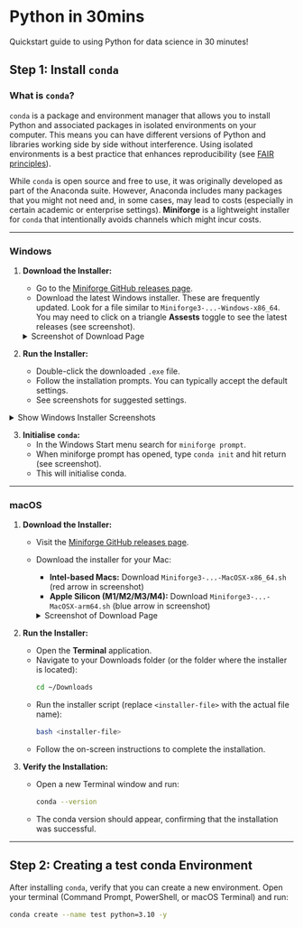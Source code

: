 # Python in 30mins  
Quickstart guide to using Python for data science in 30 minutes!

## Step 1: Install `conda`

### What is `conda`?

`conda` is a package and environment manager that allows you to install Python and associated packages in isolated environments on your computer. This means you can have different versions of Python and libraries working side by side without interference. Using isolated environments is a best practice that enhances reproducibility (see [FAIR principles](https://en.wikipedia.org/wiki/FAIR_data)).

While `conda` is open source and free to use, it was originally developed as part of the Anaconda suite. However, Anaconda includes many packages that you might not need and, in some cases, may lead to costs (especially in certain academic or enterprise settings). **Miniforge** is a lightweight installer for `conda` that intentionally avoids channels which might incur costs.

---

### Windows

1. **Download the Installer:**
   - Go to the [Miniforge GitHub releases page](https://github.com/conda-forge/miniforge/releases).
   - Download the latest Windows installer. These are frequently updated. Look for a file similar to `Miniforge3-...-Windows-x86_64`. You may need to click on a triangle **Assests** toggle to see the latest releases (see screenshot).

   <details>
     <summary>Screenshot of Download Page</summary>
     <img src="./screenshots/win_releases.png" alt="MiniForge Releases as of 2025-03-13">
   </details>

2. **Run the Installer:**
   - Double-click the downloaded `.exe` file.
   - Follow the installation prompts. You can typically accept the default settings.
   - See screenshots for suggested settings.
  
  <details>
  <summary>Show Windows Installer Screenshots</summary>
  <img src="./screenshots/win_install_1.png" alt="Installer Step 1">
  <br>
  <img src="./screenshots/win_install_2.png" alt="Installer Step 2">
  <br>
  <img src="./screenshots/win_install_3.png" alt="Installer Step 3">
  </details>


3. **Initialise `conda`:**
   - In the Windows Start menu search for `miniforge prompt`.
   - When miniforge prompt has opened, type `conda init` and hit return (see screenshot).
   - This will initialise conda.

---

### macOS

1. **Download the Installer:**
   - Visit the [Miniforge GitHub releases page](https://github.com/conda-forge/miniforge/releases).
   - Download the installer for your Mac:
     - **Intel-based Macs:** Download `Miniforge3-...-MacOSX-x86_64.sh` (red arrow in screenshot)
     - **Apple Silicon (M1/M2/M3/M4):** Download `Miniforge3-...-MacOSX-arm64.sh` (blue arrow in screenshot)

     <details>
     <summary>Screenshot of Download Page</summary>
     <img src="./screenshots/mac_releases.png" alt="MiniForge Releases as of 2025-03-13. , Red arrow if Intel chip.">
     </details>

2. **Run the Installer:**
   - Open the **Terminal** application.
   - Navigate to your Downloads folder (or the folder where the installer is located):
     ```bash
     cd ~/Downloads
     ```
   - Run the installer script (replace `<installer-file>` with the actual file name):
     ```bash
     bash <installer-file>
     ```
   - Follow the on-screen instructions to complete the installation.

3. **Verify the Installation:**
   - Open a new Terminal window and run:
     ```bash
     conda --version
     ```
   - The conda version should appear, confirming that the installation was successful.

---

## Step 2: Creating a test conda Environment

After installing `conda`, verify that you can create a new environment. Open your terminal (Command Prompt, PowerShell, or macOS Terminal) and run:

```bash
conda create --name test python=3.10 -y
```
